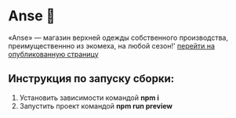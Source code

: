 # Anse 🩷
«Anse» — магазин верхней одежды собственного производства, преимущественнно из экомеха, на любой сезон!'
[перейти на опубликованную страницу](https://umnyash.github.io/anse/dev-site-map.html)
## Инструкция по запуску сборки:
1. Установить зависимости командой __npm i__
2. Запустить проект командой __npm run preview__
